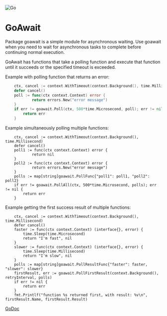 ![Go](https://github.com/massahud/goawait/workflows/Go/badge.svg)

GoAwait
=======

Package goawait is a simple module for asynchronous waiting. Use goawait when
you need to wait for asynchronous tasks to complete before continuing normal
execution.

GoAwait has functions that take a polling function and execute
that function until it succeeds or the specified timeout is exceeded.

Example with polling function that returns an error:
```go
	ctx, cancel := context.WithTimeout(context.Background(), time.Millisecond)
	defer cancel()
	poll := func(ctx context.Context) error {
			return errors.New("error message")
	}
	if err != goawait.Poll(ctx, 500*time.Microsecond, poll); err != nil {
		return err
	}
```

Example simultaneously polling multiple functions:
```
	ctx, cancel := context.WithTimeout(context.Background(), time.Millisecond)
	defer cancel()
	poll1 := func(ctx context.Context) error {
			return nil
	}
	poll2 := func(ctx context.Context) error {
			return errors.New("error message")
	}
	polls := map[string]goawait.PollFunc{"poll1": poll1, "poll2": poll2}
	if err != goawait.PollAll(ctx, 500*time.Microsecond, polls); err != nil {
		return err
	}
```

Example getting the first success result of multiple functions:
```
	ctx, cancel := context.WithTimeout(context.Background(), time.Millisecond)
	defer cancel()
	faster := func(ctx context.Context) (interface{}, error) {
        time.Sleep(time.Microsecond)
        return "I'm fast", nil
    }
    slower := func(ctx context.Context) (interface{}, error) {
        time.Sleep(time.Millisecond)
        return "I'm slow", nil
    }
    polls := map[string]goawait.PollResultFunc{"faster": faster, "slower": slower}
    firstResult, err := goawait.PollFirstResult(context.Background(), retryInterval, polls)
	if err != nil {
		return err
	}
    fmt.Printlf("function %s returned first, with result: %v\n", firstResult.Name, firstResult.Result) 
```

[GoDoc](https://pkg.go.dev/github.com/massahud/goawait?tab=doc)
